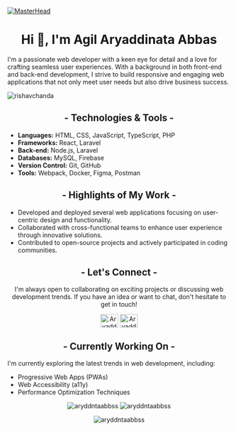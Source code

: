 [![MasterHead](https://github.com/aryddntaabbss/aryddntaabbss/raw/master/aryaddnta.gif)](https://aryaddinata-abbas-portfolio.vercel.app/)
<h1 align="center">Hi 👋, I'm Agil Aryaddinata Abbas</h1>

I'm a passionate web developer with a keen eye for detail and a love for crafting seamless user experiences. With a background in both front-end and back-end development, I strive to build responsive and engaging web applications that not only meet user needs but also drive business success.

<p align="left"> <img src="https://komarev.com/ghpvc/?username=aryddntaabbss&label=Profile%20views&color=0e75b6&style=flat" alt="rishavchanda" /> </p>

<h2 align="center">- Technologies & Tools -</h2>

- **Languages:** HTML, CSS, JavaScript, TypeScript, PHP
- **Frameworks:** React, Laravel
- **Back-end:** Node.js, Laravel
- **Databases:** MySQL, Firebase
- **Version Control:** Git, GitHub
- **Tools:** Webpack, Docker, Figma, Postman

<h2 align="center">- Highlights of My Work -</h2>

- Developed and deployed several web applications focusing on user-centric design and functionality.
- Collaborated with cross-functional teams to enhance user experience through innovative solutions.
- Contributed to open-source projects and actively participated in coding communities.

<h2 align="center">- Let's Connect -</h2>
<p align="center">I'm always open to collaborating on exciting projects or discussing web development trends. If you have an idea or want to chat, don't hesitate to get in touch!</p>

<p align="center"><a href="https://instagram.com/aryddntaabbss17.__" target="blank"><img align="center" src="https://raw.githubusercontent.com/rahuldkjain/github-profile-readme-generator/master/src/images/icons/Social/instagram.svg" alt="Aryaddinata" height="30" width="40" /></a>
<a href="https://www.linkedin.com/in/aryaddinata" target="blank"><img align="center" src="https://raw.githubusercontent.com/rahuldkjain/github-profile-readme-generator/master/src/images/icons/Social/linked-in-alt.svg" alt="Aryaddinata" height="30" width="40" /></a></p>


<h2 align="center">- Currently Working On -</h2>

I'm currently exploring the latest trends in web development, including:

- Progressive Web Apps (PWAs)
- Web Accessibility (a11y)
- Performance Optimization Techniques

<p align="center">
    <img src="https://github-readme-stats.vercel.app/api/top-langs?username=aryddntaabbss&show_icons=true&locale=en&layout=compact&theme=tokyonight" alt="aryddntaabbss" />
    <img src="https://github-readme-stats.vercel.app/api?username=aryddntaabbss&show_icons=true&locale=en&theme=tokyonight" alt="aryddntaabbss" />
</p>

<p align="center">
    <img src="https://github-readme-streak-stats.herokuapp.com/?user=aryddntaabbss&&theme=tokyonight" alt="aryddntaabbss" />
</p>
